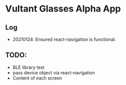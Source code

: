 # Vultant Glasses Alpha App

## Log
 - 20210124: Ensured react-navigation is functional.

## TODO:
 - BLE library test
 - pass device object via react-navigation 
 - Content of each screen
